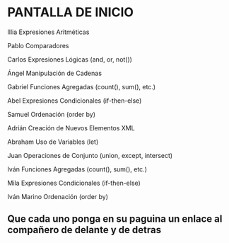 # PANTALLA DE INICIO #

Illia	        Expresiones Aritméticas

Pablo	        Comparadores

Carlos	        Expresiones Lógicas (and, or, not())

Ángel	        Manipulación de Cadenas

Gabriel	        Funciones Agregadas (count(), sum(), etc.)

Abel	        Expresiones Condicionales (if-then-else)

Samuel	        Ordenación (order by)

Adrián	        Creación de Nuevos Elementos XML

Abraham	        Uso de Variables (let)

Juan	        Operaciones de Conjunto (union, except, intersect)

Iván	        Funciones Agregadas (count(), sum(), etc.)

Mila	        Expresiones Condicionales (if-then-else)

Iván Marino	    Ordenación (order by)


## Que cada uno ponga en su paguina un enlace al compañero de delante y de detras